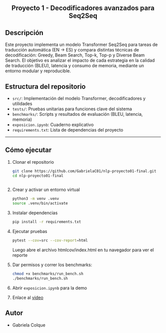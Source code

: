 <h2 align="center">
<p>Proyecto 1 - Decodificadores avanzados para Seq2Seq</p>
</h2>

## Descripción
Este proyecto implementa un modelo Transformer Seq2Seq para tareas de traducción automática (EN → ES) y compara distintas técnicas de decodificación: Greedy, Beam Search, Top-k, Top-p y Diverse Beam Search. El objetivo es analizar el impacto de cada estrategia en la calidad de traducción (BLEU), latencia y consumo de memoria, mediante un entorno modular y reproducible.

## Estructura del repositorio

- `src/`: Implementación del modelo Transformer, decodificadores y utilidades
- `tests/`: Pruebas unitarias para funciones clave del sistema
- `benchmarks/`: Scripts y resultados de evaluación (BLEU, latencia, memoria)
- `exposicion.ipynb`: Cuaderno explicativo 
- `requirements.txt`: Lista de dependencias del proyecto
---

## Cómo ejecutar

1. Clonar el repositorio
   ```bash
   git clone https://github.com/GabrielaC01/nlp-proyecto01-final.git
   cd nlp-proyecto01-final
  
2. Crear y activar un entorno virtual
    ```bash
   python3 -m venv .venv
   source .venv/bin/activate

3. Instalar dependencias
   ```bash
   pip install -r requirements.txt

4. Ejecutar pruebas
    ```bash
    pytest --cov=src --cov-report=html
    ```
    Luego abre el archivo htmlcov/index.html en tu navegador para ver el reporte
  
5. Dar permisos y correr los benchmarks:
   ```bash
   chmod +x benchmarks/run_bench.sh
   ./benchmarks/run_bench.sh

6. Abrir `exposicion.ipynb` para la demo
  
7. Enlace al [video](https://drive.google.com/drive/folders/1dvLogBQQJu3rxOzpUUsyqv2yzCJbdOoR?usp=sharing)

## Autor
* Gabriela Colque  

